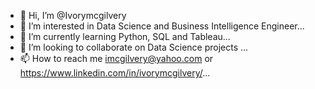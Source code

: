 - 👋 Hi, I’m @Ivorymcgilvery
- 👀 I’m interested in Data Science and Business Intelligence Engineer...
- 🌱 I’m currently learning Python, SQL and Tableau...
- 💞️ I’m looking to collaborate on Data Science projects ...
- 📫 How to reach me imcgilvery@yahoo.com or https://www.linkedin.com/in/ivorymcgilvery/...

<!---
Ivorymcgilvery/Ivorymcgilvery is a ✨ special ✨ repository because its `README.md` (this file) appears on your GitHub profile.
You can click the Preview link to take a look at your changes.
--->

